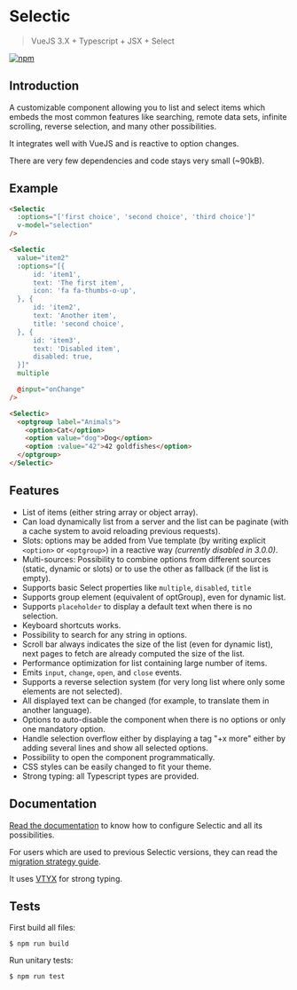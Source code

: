 # Selectic

> VueJS 3.X + Typescript + JSX + Select

[![npm](https://img.shields.io/npm/v/selectic.svg)](https://www.npmjs.com/package/selectic)

## Introduction

A customizable component allowing you to list and select items which embeds
the most common features like searching, remote data sets, infinite scrolling,
reverse selection, and many other possibilities.

It integrates well with VueJS and is reactive to option changes.

There are very few dependencies and code stays very small (~90kB).

## Example

```html
<Selectic
  :options="['first choice', 'second choice', 'third choice']"
  v-model="selection"
/>

<Selectic
  value="item2"
  :options="[{
      id: 'item1',
      text: 'The first item',
      icon: 'fa fa-thumbs-o-up',
  }, {
      id: 'item2',
      text: 'Another item',
      title: 'second choice',
  }, {
      id: 'item3',
      text: 'Disabled item',
      disabled: true,
  }]"
  multiple

  @input="onChange"
/>

<Selectic>
  <optgroup label="Animals">
    <option>Cat</option>
    <option value="dog">Dog</option>
    <option :value="42">42 goldfishes</option>
  </optgroup>
</Selectic>
```

## Features

* List of items (either string array or object array).
* Can load dynamically list from a server and the list can be paginate (with a
  cache system to avoid reloading previous requests).
* Slots: options may be added from Vue template (by writing explicit `<option>` or `<optgroup>`) in a reactive way _(currently disabled in 3.0.0)_.
* Multi-sources: Possibility to combine options from different sources (static, dynamic or slots) or to use the other as fallback (if the list is empty).
* Supports basic Select properties like `multiple`, `disabled`, `title`
* Supports group element (equivalent of optGroup), even for dynamic list.
* Supports `placeholder` to display a default text when there is no selection.
* Keyboard shortcuts works.
* Possibility to search for any string in options.
* Scroll bar always indicates the size of the list (even for dynamic list),
  next pages to fetch are already computed the size of the list.
* Performance optimization for list containing large number of items.
* Emits `input`, `change`, `open`, and `close` events.
* Supports a reverse selection system (for very long list where only some
  elements are not selected).
* All displayed text can be changed (for example, to translate them in another
  language).
* Options to auto-disable the component when there is no options or only one
  mandatory option.
* Handle selection overflow either by displaying a tag "+x more" either by adding several lines and show all selected options.
* Possibility to open the component programmatically.
* CSS styles can be easily changed to fit your theme.
* Strong typing: all Typescript types are provided.

## Documentation

[Read the documentation](./doc/main.md) to know how to configure Selectic and all its possibilities.

For users which are used to previous Selectic versions, they can read the [migration strategy guide](./doc/breakingChanges.md).

It uses [VTYX](https://github.com/Intersec/vtyx) for strong typing.

## Tests

First build all files:
```console
$ npm run build
```

Run unitary tests:
```console
$ npm run test
```
